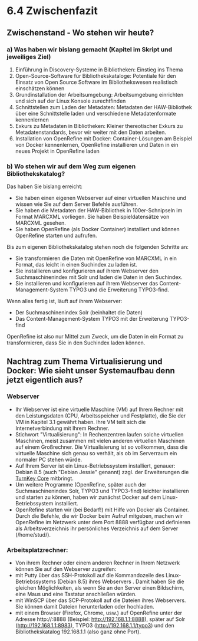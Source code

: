 # 6.4 Zwischenfazit

## Zwischenstand - Wo stehen wir heute?

### a) Was haben wir bislang gemacht (Kapitel im Skript und jeweiliges Ziel)

1) Einführung in Discovery-Systeme in Bibliotheken: Einstieg ins Thema
2) Open-Source-Software für Bibliothekskataloge: Potentiale für den Einsatz von Open Source Software im Bibliothekswesen realistisch einschätzen können
3) Grundinstallation der Arbeitsumgebung: Arbeitsumgebung einrichten und sich auf der Linux Konsole zurechtfinden
4) Schnittstellen zum Laden der Metadaten: Metadaten der HAW-Bibliothek über eine Schnittstelle laden und verschiedene Metadatenformate kennenlernen
5) Exkurs zu Metadaten in Bibliotheken: Kleiner thereotischer Exkurs zu Metadatenstandards, bevor wir weiter mit den Daten arbeiten.
6) Installation von OpenRefine mit Docker: Container-Lösungen am Beispiel von Docker kennenlernen, OpenRefine installieren und Daten in ein neues Projekt in OpenRefine laden

### b) Wo stehen wir auf dem Weg zum eigenen Bibliothekskatalog?

Das haben Sie bislang erreicht:

* Sie haben einen eigenen Webserver auf einer virtuellen Maschine und wissen wie Sie auf dem Server Befehle ausführen.
* Sie haben die Metadaten der HAW-Bibliothek in 100er-Schnipseln im Format MARCXML vorliegen. Sie haben Beispieldatensätze von MARCXML gesehen.
* Sie haben OpenRefine (als Docker Container) installiert und können OpenRefine starten und aufrufen.

Bis zum eigenen Bibliothekskatalog stehen noch die folgenden Schritte an:

* Sie transformieren die Daten mit OpenRefine von MARCXML in ein Format, das leicht in einen Suchindex zu laden ist.
* Sie installieren und konfigurieren auf ihrem Webserver den Suchmaschinenindex mit Solr und laden die Daten in den Suchindex.
* Sie installieren und konfigurieren auf ihrem Webserver das Content-Management-System TYPO3 und die Erweiterung TYPO3-find.

Wenn alles fertig ist, läuft auf ihrem Webserver:

* Der Suchmaschinenindex Solr (beinhaltet die Daten)
* Das Content-Management-System TYPO3 mit der Erweiterung TYPO3-find

OpenRefine ist also nur Mittel zum Zweck, um die Daten in ein Format zu transformieren, dass Sie in den Suchindex laden können.

## Nachtrag zum Thema Virtualisierung und Docker: Wie sieht unser Systemaufbau denn jetzt eigentlich aus?

### Webserver

* Ihr Webserver ist eine virtuelle Maschine (VM) auf Ihrem Rechner mit den Leistungsdaten (CPU, Arbeitsspeicher und Festplatte), die Sie der VM in Kapitel 3.1 gewährt haben. Ihre VM teilt sich die Internetverbindung mit Ihrem Rechner.
* Stichwort "Virtualisierung": In Rechenzentren laufen solche virtuellen Maschinen, meist zusammen mit vielen anderen virtuellen Maschinen auf einem Großrechner. Die Virtualisierung ist so vollkommen, dass die virtuelle Maschine sich genau so verhält, als ob im Serverraum ein normaler PC stehen würde.
* Auf Ihrem Server ist ein Linux-Betriebssystem installiert, genauer: Debian 8.5 (auch "Debian Jessie" genannt) zzgl. der Erweiterungen die [TurnKey Core](https://www.turnkeylinux.org/core) mitbringt.
* Um weitere Programme (OpenRefine, später auch der Suchmaschinenindex Solr, TYPO3 und TYPO3-find) leichter installieren und starten zu können, haben wir zunächst Docker auf dem Linux-Betriebssystem installiert.
* OpenRefine starten wir (bei Bedarf!) mit Hilfe von Docker als Container. Durch die Befehle, die wir Docker beim Aufruf mitgeben, machen wir OpenRefine im Netzwerk unter dem Port 8888 verfügbar und definieren als Arbeitsverzeichnis ihr persönliches Verzeichnis auf dem Server (/home/stud/).

### Arbeitsplatzrechner:

* Von ihrem Rechner oder einem anderen Rechner in Ihrem Netzwerk können Sie auf den Webserver zugreifen:
* mit Putty über das SSH-Protokoll auf die Kommandozeile des Linux-Betriebssystems (Debian 8.5) ihres Webservers . Damit haben Sie die gleichen Möglichkeiten, als wenn Sie an den Server einen Bildschirm, eine Maus und eine Tastatur anschließen würden.
* mit WinSCP über das SCP-Protokoll auf die Dateien ihres Webservers. Sie können damit Dateien herunterladen oder hochladen.
* mit einem Browser (Firefox, Chrome, usw.) auf OpenRefine unter der Adresse http://<IP-Adresse>:8888 (Beispiel: http://192.168.1.1:8888), später auf Solr (http://192.168.1.1:8983), TYPO3 (http://192.168.1.1/typo3) und den Bibliothekskatalog 192.168.1.1 (also ganz ohne Port).
